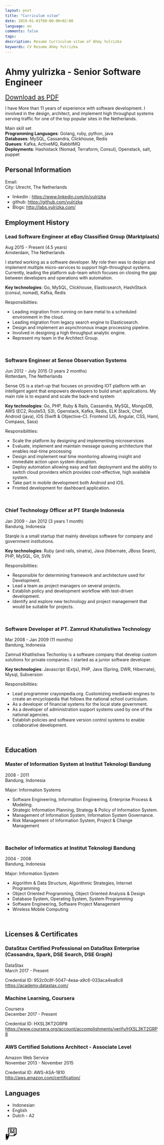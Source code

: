 ```yaml
---
layout: post
title: "Curriculum vitae"
date: 2019-01-01T00:00:00+02:00
language: en
comments: false
tags:
description: Resume Curriculum vitae of Ahmy Yulrizka
keywords: CV Resume Ahmy Yulrizka
---
```


# Ahmy yulrizka - Senior Software Engineer


<a id="downloadLink" href="/cv/Ahmy_Yulrizka_-_Senior_Software_Engineer.pdf" download style="font-size: 1.5em">Download as PDF</a>


I have More than 11 years of experience with software development. I involved in the design, architect, and implement high throughput systems serving traffic for one of the top popular sites in the Netherlands. 

Main skill set  
**Programming Languages**: Golang, ruby, python, java  
**Databases**: MySQL, Cassandra, Clickhouse, Redis  
**Queues**: Kafka, ActiveMQ, RabbitMQ  
**Deployments**: Hashistack (Nomad, Terraform, Consul), Openstack, salt, puppet


## Personal Information

Email: <span id="email"></span>  
City: Utrecht, The Netherlands


<script type="text/javascript">
var user = 'yulrizka',
    domain = 'gmail.com',
    element = document.getElementById('email');

    element.innerHTML = user + '@' + domain;
	
</script>

* linkedin : https://www.linkedin.com/in/yulrizka
* github: https://github.com/yulrizka
* Blogs: http://labs.yulrizka.com/


## Employment History

### Lead Software Engineer at eBay Classified Group (Marktplaats)
Aug 2015 - Present (4.5 years)  
Amsterdam, The Netherlands

I started working as a software developer. My role then was to design and implement multiple micro-services to support high-throughput systems. Currently, leading the platform sub-team which focuses on closing the gap between developers and operations with automation.

**Key technologies**: Go, MySQL, Clickhouse, Elasticsearch, HashiStack (consul, nomad), Kafka, Redis

Responsibilities:

* Leading migration from running on bare metal to a scheduled environment in the cloud.
* Leading migration from legacy search engine to Elasticsearch.
* Design and implement an asynchronous image processing pipeline.
* Involved in designing a high throughput analytic engine.
* Represent my team in the Architect Group.

<br/>

### Software Engineer at Sense Observation Systems
Jun 2012 - July 2015 (3 years 2 months)  
Rotterdam, The Netherlands

Sense OS is a start-up that focuses on providing IOT platform with an intelligent agent that empowers developers to build smart applications. My main role is to expand and scale the back-end system

**Key technologies**: Go, PHP, Ruby & Rails, Cassandra, MySQL, MongoDB, AWS (EC2, Route53, S3), Openstack, Kafka, Redis, ELK Stack, Chef, Android (java), iOS (Swift & Objective-C). Frontend (JS, Angular, CSS, Haml, Compass, Sass)

Responsibilities:

* Scale the platform by designing and implementing microservices
* Evaluate, implement and maintain message queuing architecture that enables real-time processing
* Design and implement real time monitoring allowing insight and immediate action upon system disruption.
* Deploy automation allowing easy and fast deployment and the ability to  switch cloud providers which provides cost-effective, high available  system.
* Take part in mobile development both Android and iOS.
* Fronted development for dashboard application.

<br/>

### Chief Technology Officer at PT Starqle Indonesia
Jan 2009 - Jan 2012 (3 years 1 month)  
Bandung, Indonesia

Starqle is a small startup that mainly develops software for company and government institutions.

**Key technologies**: Ruby (and rails, sinatra), Java (hibernate, JBoss Seam), PHP, MySQL, Git, SVN

Responsibilities:

* Responsible for determining framework and architecture used for Development.
* Lead a team as project managers on several projects.
* Establish policy and development workflow with test-driven development.
* Identify and explore new technology and project management that would be suitable for projects.

<br/>

### Software Developer at PT. Zamrud Khatulistiwa Technology
Mar 2008 - Jan 2009 (11 months)  
Bandung, Indonesia

Zamrud Khatilistiwa Techonloy is a software company that develop custom solutions for private companies. I started as a junior software developer.

**Key technologies**: Javascript (Extjs),  PHP, Java (Spring, DWR, Hibernate), Mysql, Subversion

Responsibilities:

* Lead programmer crayonpedia.org. Customizing  mediawiki engines to create an encyclopedia that follows the national school curriculum.
* As a developer of financial systems for the local state government.
* As a developer of administration support systems used by one of the national agencies.
* Establish policies and software version control systems to enable collaborative development.

<br/>

## Education

### Master of Information System at Institut Teknologi Bandung
2008 - 2011  
Bandung, Indonesia

Major: Information Systems

* Software Engineering, Information Engineering, Enterprise Process & Modeling.
* Strategic Information Planning, Strategy & Policy of Information System.
* Management of Information System, Information System Governance.
* Risk Management of Information System, Project & Change Management

<br/>

### Bachelor of Informatics at Institut Teknologi Bandung
2004 - 2008  
Bandung, Indonesia

Major: Information System

* Algorithm & Data Structure, Algorithmic Strategies, Internet Programming
* Object Oriented Programming, Object Oriented Analysis & Design
* Database System, Operating System, System Programming
* Software Engineering, Software Project Management
* Wireless Mobile Computing

<br/>

## Licenses & Certificates

### DataStax Certified Professional on DataStax Enterprise (Cassandra, Spark, DSE Search, DSE Graph)
DataStax  
March 2017 - Present

Credential ID: 952c0c8f-5047-4eaa-a9c6-033aca4ea8c8  
https://academy.datastax.com/


### Machine Learning, Coursera
Coursera  
December 2017 - Present

Credential ID: HXSL3KT2GRP8  
https://www.coursera.org/account/accomplishments/verify/HXSL3KT2GRP8  

### AWS Certified Solutions Architect - Associate Level
Amazon Web Service  
November 2013 - November 2015

Credential ID: AWS-ASA-1810  
http://aws.amazon.com/certification/  


## Languages

* Indonesian
* English
* Dutch - A2

<br/>

<img src="/cv/logo.png" width="40px" height="40px" />